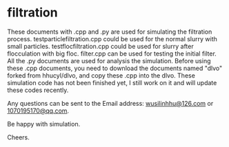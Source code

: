 # filtration
These documents with .cpp and .py are used for simulating the filtration process.
testparticlefiltration.cpp could be used for the normal slurry with small particles.
testflocfiltration.cpp could be used for slurry after flocculation with big floc.
filter.cpp can be used for testing the initial filter.
All the .py documents are used for analysis the simulation.
Before using these .cpp documents, you need to download the documents named "dlvo" forked from hhucyl/dlvo,
and copy these .cpp into the dlvo.
These simulation code has not been finished yet, I still work on it and will update these codes recently.

Any questions can be sent to the Email address: wusilinhhu@126.com  or 1070195170@qq.com.

Be happy with simulation.

Cheers.
